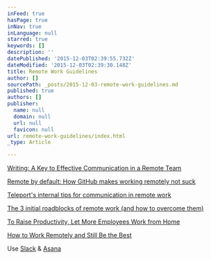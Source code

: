 ```yaml
---
inFeed: true
hasPage: true
inNav: true
inLanguage: null
starred: true
keywords: []
description: ''
datePublished: '2015-12-03T02:39:55.732Z'
dateModified: '2015-12-03T02:39:30.148Z'
title: Remote Work Guidelines
author: []
sourcePath: _posts/2015-12-03-remote-work-guidelines.md
published: true
authors: []
publisher:
  name: null
  domain: null
  url: null
  favicon: null
url: remote-work-guidelines/index.html
_type: Article

---
```

[Writing: A Key to Effective Communication in a Remote Team][0]

[Remote by default: How GitHub makes working remotely not suck][1]

[Teleport's internal tips for communication in remote work][2]

[The 3 initial roadblocks of remote work (and how to overcome them)][3]

[To Raise Productivity, Let More Employees Work from Home][4]

[How to Work Remotely and Still Be the Best][5][][3]

[][3]Use [Slack][6] & [Asana][7]

[0]: http://teleport.org/2015/11/writing-in-remote-team/
[1]: http://devslovebacon.com/conferences/bacon-2014/talks/remote-by-default-how-github-makes-working-remotely-not-suck
[2]: http://teleport.org/2015/10/teleport-remote-work-tips/
[3]: http://teleport.org/2015/09/overcoming-remote-work-roadblocks/
[4]: https://hbr.org/2014/01/to-raise-productivity-let-more-employees-work-from-home/ar/1
[5]: http://www.toptal.com/freelance/how-to-work-remotely-and-still-be-the-best
[6]: slackinaugur.herokuapp.com
[7]: www.asana.com